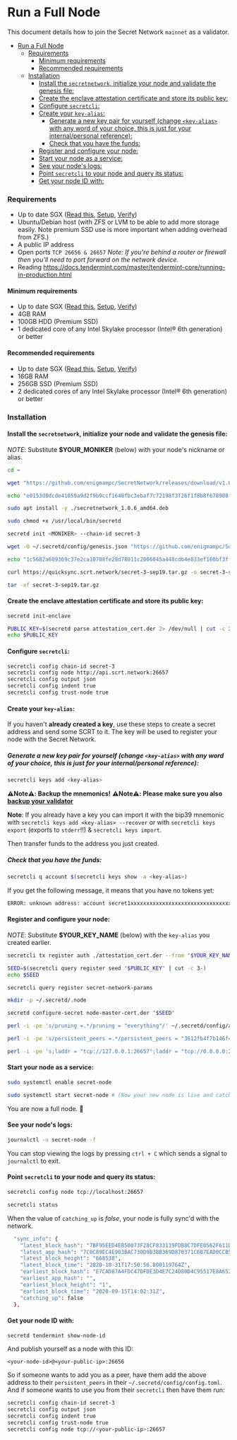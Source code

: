 # Run a Full Node

This document details how to join the Secret Network `mainnet` as a validator.

- [Run a Full Node](#run-a-full-node)
    - [Requirements](#requirements)
      - [Minimum requirements](#minimum-requirements)
      - [Recommended requirements](#recommended-requirements)
    - [Installation](#installation)
      - [Install the `secretnetwork`, initialize your node and validate the genesis file:](#install-the-secretnetwork-initialize-your-node-and-validate-the-genesis-file)
      - [Create the enclave attestation certificate and store its public key:](#create-the-enclave-attestation-certificate-and-store-its-public-key)
      - [Configure `secretcli`:](#configure-secretcli)
      - [Create your `key-alias`:](#create-your-key-alias)
        - [Generate a new key pair for yourself (change `<key-alias>` with any word of your choice, this is just for your internal/personal reference):](#generate-a-new-key-pair-for-yourself-change-key-alias-with-any-word-of-your-choice-this-is-just-for-your-internalpersonal-reference)
        - [Check that you have the funds:](#check-that-you-have-the-funds)
      - [Register and configure your node:](#register-and-configure-your-node)
      - [Start your node as a service:](#start-your-node-as-a-service)
      - [See your node's logs:](#see-your-nodes-logs)
      - [Point `secretcli` to your node and query its status:](#point-secretcli-to-your-node-and-query-its-status)
      - [Get your node ID with:](#get-your-node-id-with)

### Requirements

- Up to date SGX ([Read this](hardware-compliance.md), [Setup](setup-sgx.md), [Verify](verify-sgx.md))
- Ubuntu/Debian host (with ZFS or LVM to be able to add more storage easily. Note premium SSD use is more important when adding overhead from ZFS.)
- A public IP address
- Open ports `TCP 26656 & 26657` _Note: If you're behind a router or firewall then you'll need to port forward on the network device._
- Reading https://docs.tendermint.com/master/tendermint-core/running-in-production.html

#### Minimum requirements

- Up to date SGX ([Read this](hardware-compliance.md), [Setup](setup-sgx.md), [Verify](verify-sgx.md))
- 4GB RAM
- 100GB HDD (Premium SSD)
- 1 dedicated core of any Intel Skylake processor (Intel® 6th generation) or better

#### Recommended requirements

- Up to date SGX ([Read this](hardware-compliance.md), [Setup](setup-sgx.md), [Verify](verify-sgx.md))
- 16GB RAM
- 256GB SSD (Premium SSD)
- 2 dedicated cores of any Intel Skylake processor (Intel® 6th generation) or better

### Installation

#### Install the `secretnetwork`, initialize your node and validate the genesis file:

_NOTE_: Substitute **$YOUR_MONIKER** (below) with your node's nickname or alias.

```bash
cd ~

wget "https://github.com/enigmampc/SecretNetwork/releases/download/v1.0.6/secretnetwork_1.0.6_amd64.deb"

echo "e0153d0dcde41059a9d2f9b9ccf1648fbc3ebaf7c72198f3f26f1f8b8f678988 secretnetwork_1.0.6_amd64.deb" | sha256sum --check

sudo apt install -y ./secretnetwork_1.0.6_amd64.deb

sudo chmod +x /usr/local/bin/secretd

secretd init <MONIKER> --chain-id secret-3

wget -O ~/.secretd/config/genesis.json "https://github.com/enigmampc/SecretNetwork/releases/download/v1.0.6/genesis.json"

echo "1c5682a609369c37e2ca10708fe28d78011c2006045a448cdb4e833ef160bf3f .secretd/config/genesis.json" | sha256sum --check

curl https://quicksync.scrt.network/secret-3-sep19.tar.gz -o secret-3-sep19.tar.gz

tar -xf secret-3-sep19.tar.gz
```

#### Create the enclave attestation certificate and store its public key:

```bash
secretd init-enclave

PUBLIC_KEY=$(secretd parse attestation_cert.der 2> /dev/null | cut -c 3-)
echo $PUBLIC_KEY
```

#### Configure `secretcli`:

```bash
secretcli config chain-id secret-3
secretcli config node http://api.scrt.network:26657
secretcli config output json
secretcli config indent true
secretcli config trust-node true
```

#### Create your `key-alias`:

If you haven't **already created a key**, use these steps to create a secret address and send some SCRT to it. The key will be used to register your node with the Secret Network.

##### Generate a new key pair for yourself (change `<key-alias>` with any word of your choice, this is just for your internal/personal reference):

```bash
secretcli keys add <key-alias>
```

**:warning:Note:warning:: Backup the mnemonics!**
**:warning:Note:warning:: Please make sure you also [backup your validator](backup-a-validator.md)**

**Note**: If you already have a key you can import it with the bip39 mnemonic with `secretcli keys add <key-alias> --recover` or with `secretcli keys export` (exports to `stderr`!!) & `secretcli keys import`.

Then transfer funds to the address you just created.

##### Check that you have the funds:

```bash
secretcli q account $(secretcli keys show -a <key-alias>)
```

If you get the following message, it means that you have no tokens yet:

```bash
ERROR: unknown address: account secret1xxxxxxxxxxxxxxxxxxxxxxxxxxxxxxxxxxxxxx does not exist
```

#### Register and configure your node:

_NOTE_: Substitute **$YOUR_KEY_NAME** (below) with the `key-alias` you created earlier.

```bash
secretcli tx register auth ./attestation_cert.der --from "$YOUR_KEY_NAME" --gas 250000 --gas-prices 0.25uscrt

SEED=$(secretcli query register seed "$PUBLIC_KEY" | cut -c 3-)
echo $SEED

secretcli query register secret-network-params

mkdir -p ~/.secretd/.node

secretd configure-secret node-master-cert.der "$SEED"

perl -i -pe 's/pruning =.*/pruning = "everything"/' ~/.secretd/config/app.toml

perl -i -pe 's/persistent_peers =.*/persistent_peers = "3612fb4f7b146f45e8f09a8b8c36ebc041934049\@185.56.139.85:26656,b8e2408b7f4cb556b71350ea4c6930b8db1e2599\@anode1.trivium.xiphiar.com:26656,e768e605f9a3a8eb7c36c36a6dbf9bd707ac0bd0\@bootstrap.scrt.network:26656,27db2f21cfcbfa40705d5c516858f51d5af07e03\@20.51.225.193:26656"/' ~/.secretd/config/config.toml

perl -i -pe 's;laddr = "tcp://127.0.0.1:26657";laddr = "tcp://0.0.0.0:26657";' ~/.secretd/config/config.toml
```

#### Start your node as a service:

```bash
sudo systemctl enable secret-node

sudo systemctl start secret-node # (Now your new node is live and catching up)
```

You are now a full node. :tada:

#### See your node's logs:

```bash
journalctl -u secret-node -f
```

You can stop viewing the logs by pressing `ctrl + C` which sends a signal to `journalctl` to exit.

#### Point `secretcli` to your node and query its status:

```bash
secretcli config node tcp://localhost:26657

secretcli status
```

When the value of `catching_up` is _false_, your node is fully sync'd with the network.

```bash
  "sync_info": {
    "latest_block_hash": "7BF95EED4EB50073F28CF833119FDB8C7DFE0562F611DF194CF4123A9C1F4640",
    "latest_app_hash": "7C0C89EC4E903BAC730D9B3BB369D870371C6B7EAD0CCB5080B5F9D3782E3559",
    "latest_block_height": "668538",
    "latest_block_time": "2020-10-31T17:50:56.800119764Z",
    "earliest_block_hash": "E7CAD87A4FDC47DFDE3D4E7C24D80D4C95517E8A6526E2D4BB4D6BC095404113",
    "earliest_app_hash": "",
    "earliest_block_height": "1",
    "earliest_block_time": "2020-09-15T14:02:31Z",
    "catching_up": false
  },
```

#### Get your node ID with:

```bash
secretd tendermint show-node-id
```

And publish yourself as a node with this ID:

```
<your-node-id>@<your-public-ip>:26656
```

So if someone wants to add you as a peer, have them add the above address to their `persistent_peers` in their `~/.secretd/config/config.toml`.
And if someone wants to use you from their `secretcli` then have them run:

```bash
secretcli config chain-id secret-3
secretcli config output json
secretcli config indent true
secretcli config trust-node true
secretcli config node tcp://<your-public-ip>:26657
```
